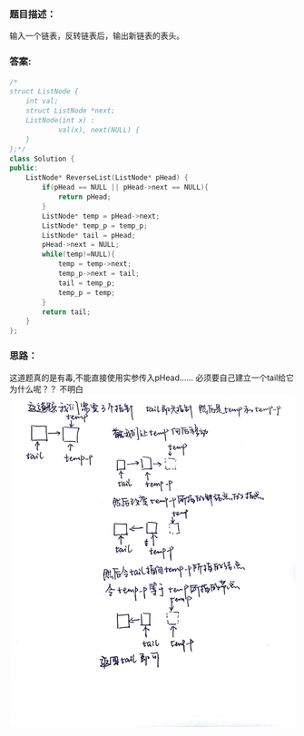 ### 题目描述：
输入一个链表，反转链表后，输出新链表的表头。
### 答案:
```C++
/*
struct ListNode {
	int val;
	struct ListNode *next;
	ListNode(int x) :
			val(x), next(NULL) {
	}
};*/
class Solution {
public:
    ListNode* ReverseList(ListNode* pHead) {
        if(pHead == NULL || pHead->next == NULL){
            return pHead;
        }
        ListNode* temp = pHead->next;
        ListNode* temp_p = temp_p;
        ListNode* tail = pHead;
        pHead->next = NULL;
        while(temp!=NULL){
            temp = temp->next;
            temp_p->next = tail;
            tail = temp_p;
            temp_p = temp;
        }
        return tail;
    }
};
```
### 思路：
这道题真的是有毒,不能直接使用实参传入pHead…… 必须要自己建立一个tail给它
为什么呢？？
不明白
![image](https://github.com/meisa233/CodeAboutWork/blob/master/JianZhi_Offer/JIANZHIOFFER_15.jpg)
